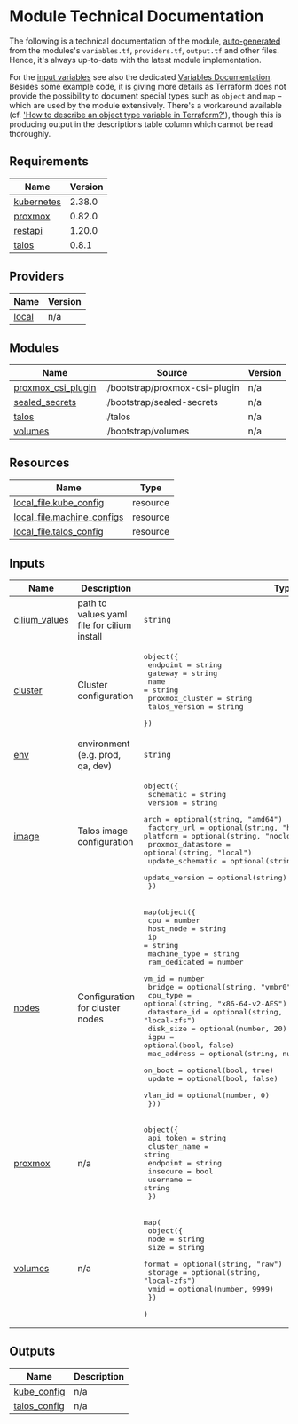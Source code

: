 # Module Technical Documentation

The following is a technical documentation of the module, [auto-generated](https://github.com/terraform-docs/terraform-docs) from the modules's `variables.tf`, `providers.tf`, `output.tf` and other files.  Hence, it's always up-to-date with the latest module implementation.

For the [input variables](#inputs) see also the dedicated [Variables Documentation](variables.md).  Besides some example code, it is giving more details as Terraform does not provide the possibility to document special types such as `object` and `map` – which are used by the module extensively.  There's a workaround available (cf. ['How to describe an object type variable in Terraform?'](https://stackoverflow.com/questions/72183481/how-to-describe-an-object-type-variable-in-terraform)), though this is producing output in the descriptions table column which cannot be read thoroughly.

<!-- BEGIN_TF_DOCS -->
## Requirements

| Name | Version |
|------|---------|
| <a name="requirement_kubernetes"></a> [kubernetes](#requirement\_kubernetes) | 2.38.0 |
| <a name="requirement_proxmox"></a> [proxmox](#requirement\_proxmox) | 0.82.0 |
| <a name="requirement_restapi"></a> [restapi](#requirement\_restapi) | 1.20.0 |
| <a name="requirement_talos"></a> [talos](#requirement\_talos) | 0.8.1 |

## Providers

| Name | Version |
|------|---------|
| <a name="provider_local"></a> [local](#provider\_local) | n/a |

## Modules

| Name | Source | Version |
|------|--------|---------|
| <a name="module_proxmox_csi_plugin"></a> [proxmox\_csi\_plugin](#module\_proxmox\_csi\_plugin) | ./bootstrap/proxmox-csi-plugin | n/a |
| <a name="module_sealed_secrets"></a> [sealed\_secrets](#module\_sealed\_secrets) | ./bootstrap/sealed-secrets | n/a |
| <a name="module_talos"></a> [talos](#module\_talos) | ./talos | n/a |
| <a name="module_volumes"></a> [volumes](#module\_volumes) | ./bootstrap/volumes | n/a |

## Resources

| Name | Type |
|------|------|
| [local_file.kube_config](https://registry.terraform.io/providers/hashicorp/local/latest/docs/resources/file) | resource |
| [local_file.machine_configs](https://registry.terraform.io/providers/hashicorp/local/latest/docs/resources/file) | resource |
| [local_file.talos_config](https://registry.terraform.io/providers/hashicorp/local/latest/docs/resources/file) | resource |

## Inputs

| Name | Description | Type | Default | Required |
|------|-------------|------|---------|:--------:|
| <a name="input_cilium_values"></a> [cilium\_values](#input\_cilium\_values) | path to values.yaml file for cilium install | `string` | `"talos/inline-manifests/cilium-values.default.yaml"` | no |
| <a name="input_cluster"></a> [cluster](#input\_cluster) | Cluster configuration | <pre>object({<br/>    endpoint        = string<br/>    gateway         = string<br/>    name            = string<br/>    proxmox_cluster = string<br/>    talos_version   = string<br/>  })</pre> | n/a | yes |
| <a name="input_env"></a> [env](#input\_env) | environment (e.g. prod, qa, dev) | `string` | `""` | no |
| <a name="input_image"></a> [image](#input\_image) | Talos image configuration | <pre>object({<br/>    schematic         = string<br/>    version           = string<br/>    arch              = optional(string, "amd64")<br/>    factory_url       = optional(string, "https://factory.talos.dev")<br/>    platform          = optional(string, "nocloud")<br/>    proxmox_datastore = optional(string, "local")<br/>    update_schematic  = optional(string)<br/>    update_version    = optional(string)<br/>  })</pre> | n/a | yes |
| <a name="input_nodes"></a> [nodes](#input\_nodes) | Configuration for cluster nodes | <pre>map(object({<br/>    cpu           = number<br/>    host_node     = string<br/>    ip            = string<br/>    machine_type  = string<br/>    ram_dedicated = number<br/>    vm_id         = number<br/>    bridge        = optional(string, "vmbr0")<br/>    cpu_type      = optional(string, "x86-64-v2-AES")<br/>    datastore_id  = optional(string, "local-zfs")<br/>    disk_size     = optional(number, 20)<br/>    igpu          = optional(bool, false)<br/>    mac_address   = optional(string, null)<br/>    on_boot       = optional(bool, true)<br/>    update        = optional(bool, false)<br/>    vlan_id       = optional(number, 0)<br/>  }))</pre> | n/a | yes |
| <a name="input_proxmox"></a> [proxmox](#input\_proxmox) | n/a | <pre>object({<br/>    api_token    = string<br/>    cluster_name = string<br/>    endpoint     = string<br/>    insecure     = bool<br/>    username     = string<br/>  })</pre> | n/a | yes |
| <a name="input_volumes"></a> [volumes](#input\_volumes) | n/a | <pre>map(<br/>    object({<br/>      node    = string<br/>      size    = string<br/>      format  = optional(string, "raw")<br/>      storage = optional(string, "local-zfs")<br/>      vmid    = optional(number, 9999)<br/>    })<br/>  )</pre> | n/a | yes |

## Outputs

| Name | Description |
|------|-------------|
| <a name="output_kube_config"></a> [kube\_config](#output\_kube\_config) | n/a |
| <a name="output_talos_config"></a> [talos\_config](#output\_talos\_config) | n/a |
<!-- END_TF_DOCS -->